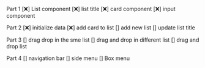 Part 1
[❌] List component 
[❌] list title
[❌] card component
[❌] input component

Part 2 
[❌] initialize data
[❌] add card to list 
[] add new list 
[] update list title 

Part 3
[] drag drop in the sme list 
[] drag and drop in different list
[] drag and drop list 

Part 4 
[] navigation bar
[] side menu
[] Box menu